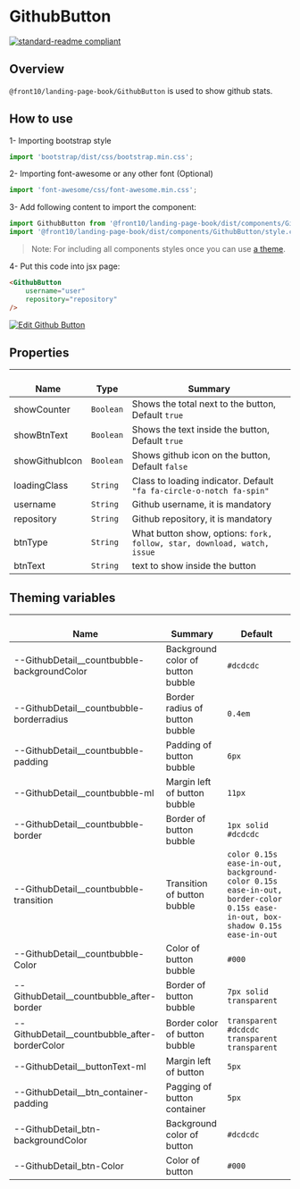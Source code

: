 # GithubButton

[![standard-readme compliant](https://img.shields.io/badge/standard--readme-OK-green.svg?style=flat-square)](https://github.com/RichardLitt/standard-readme)

## Overview

`@front10/landing-page-book/GithubButton` is used to show github stats.

## How to use

1- Importing bootstrap style

```js
import 'bootstrap/dist/css/bootstrap.min.css';
```

2- Importing font-awesome or any other font (Optional)

```js
import 'font-awesome/css/font-awesome.min.css';
```

3- Add following content to import the component:

```js
import GithubButton from '@front10/landing-page-book/dist/components/GithubButton';
import '@front10/landing-page-book/dist/components/GithubButton/style.css';
```

> Note: For including all components styles once you can use [a theme](https://github.com/front10/landing-page-book/wiki/Theming).

4- Put this code into jsx page:

```html
<GithubButton
    username="user"
    repository="repository"
/>
```
<a target="_blank" href="https://codesandbox.io/s/71p7yq4kqq">
  <img alt="Edit Github Button" src="https://codesandbox.io/static/img/play-codesandbox.svg">
</a>

## Properties

| </br>Name      | </br>Type | </br>Summary                                                            |
| -------------- | --------- | ----------------------------------------------------------------------- |
| showCounter    | `Boolean` | Shows the total next to the button, Default `true`                      |
| showBtnText    | `Boolean` | Shows the text inside the button, Default `true`                        |
| showGithubIcon | `Boolean` | Shows github icon on the button, Default `false`                        |
| loadingClass   | `String`  | Class to loading indicator. Default `"fa fa-circle-o-notch fa-spin"`    |
| username       | `String`  | Github username, it is mandatory                                        |
| repository     | `String`  | Github repository, it is mandatory                                      |
| btnType        | `String`  | What button show, options: `fork, follow, star, download, watch, issue` |
| btnText        | `String`  | text to show inside the button                                          |

## Theming variables

| </br>Name                                       | </br>Summary                      | </br>Default                                                                                                                |
| ----------------------------------------------- | --------------------------------- | --------------------------------------------------------------------------------------------------------------------------- |
| --GithubDetail\_\_countbubble-backgroundColor   | Background color of button bubble | `#dcdcdc`                                                                                                                   |
| --GithubDetail\_\_countbubble-borderradius      | Border radius of button bubble    | `0.4em`                                                                                                                     |
| --GithubDetail\_\_countbubble-padding           | Padding of button bubble          | `6px`                                                                                                                       |
| --GithubDetail\_\_countbubble-ml                | Margin left of button bubble      | `11px`                                                                                                                      |
| --GithubDetail\_\_countbubble-border            | Border of button bubble           | `1px solid #dcdcdc`                                                                                                         |
| --GithubDetail\_\_countbubble-transition        | Transition of button bubble       | `color 0.15s ease-in-out, background-color 0.15s ease-in-out, border-color 0.15s ease-in-out, box-shadow 0.15s ease-in-out` |
| --GithubDetail\_\_countbubble-Color             | Color of button bubble            | `#000`                                                                                                                      |
| --GithubDetail\_\_countbubble_after-border      | Border of button bubble           | `7px solid transparent`                                                                                                     |
| --GithubDetail\_\_countbubble_after-borderColor | Border color of button bubble     | `transparent #dcdcdc transparent transparent`                                                                               |
| --GithubDetail\_\_buttonText-ml                 | Margin left of button             | `5px`                                                                                                                       |
| --GithubDetail\_\_btn_container-padding         | Pagging of button container       | `5px`                                                                                                                       |
| --GithubDetail_btn-backgroundColor              | Background color of button        | `#dcdcdc`                                                                                                                   |
| --GithubDetail_btn-Color                        | Color of button                   | `#000`                                                                                                                      |
